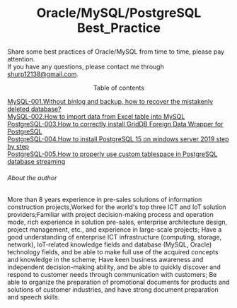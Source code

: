# <p align="center">Oracle/MySQL/PostgreSQL Best_Practice</p>
Share some best practices of Oracle/MySQL from time to time, please pay attention.<br>
If you have any questions, please contact me through shurp12138@gmail.com.

<p align="center">Table of contents</p>

[MySQL-001.Without binlog and backup, how to recover the mistakenly deleted database?](https://github.com/Jerry-Freelancer/Oracle-MySQL-Best_Practice/blob/main/001.Without%20binlog%20and%20backup%2C%20how%20to%20recover%20the%20mistakenly%20deleted%20database.md)<br>
[MySQL-002.How to import data from Excel table into MySQL](https://github.com/Jerry-Freelancer/Oracle-MySQL-Best_Practice/blob/main/002.How%20to%20import%20data%20from%20Excel%20table%20into%20MySQL.md)<br>
[PostgreSQL-003.How to correctly install GridDB Foreign Data Wrapper for PostgreSQL](https://github.com/Jerry-Freelancer/Oracle-MySQL-PostgreSQL-Best_Practice/blob/main/003.How%20to%20correctly%20install%20Grid%20DB%20Foreign%20Data%20Wrapper%20for%20PostgreSQL.md)<br>
[PostgreSQL-004.How to install PostgreSQL 15 on windows server 2019 step by step](https://github.com/Jerry-Freelancer/Oracle-MySQL-PostgreSQL-Best_Practice/blob/main/004.How%20to%20install%20PostgreSQL%2015%20on%20windows%20server%202019%20step%20by%20step.md)<br>
[PostgreSQL-005.How to properly use custom tablespace in PostgreSQL database streaming](https://github.com/Jerry-Freelancer/Oracle-MySQL-PostgreSQL-Best_Practice/blob/main/005.How%20to%20properly%20use%20custom%20tablespace%20in%20PostgreSQL%20database%20streaming%20replication.md)<br>


###### About the author
More than 8 years experience in pre-sales solutions of information construction projects,Worked for the world's top three ICT and IoT solution providers;Familiar with project decision-making process and operation mode, rich experience in solution pre-sales, enterprise architecture design, project management, etc., and experience in large-scale projects; Have a good understanding of enterprise ICT infrastructure (computing, storage, network), IoT-related knowledge fields and database (MySQL, Oracle) technology fields, and be able to make full use of the acquired concepts and knowledge in the scheme; Have keen business awareness and independent decision-making ability, and be able to quickly discover and respond to customer needs through communication with customers; Be able to organize the preparation of promotional documents for products and solutions of customer industries, and have strong document preparation and speech skills.
